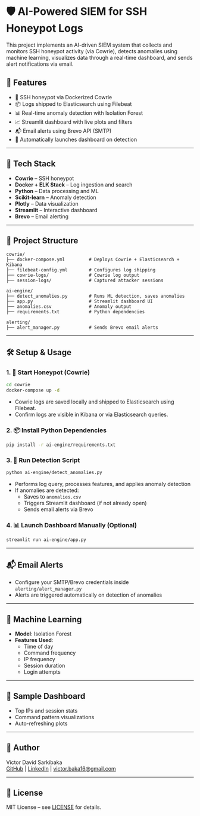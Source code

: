 # 🛡️ AI-Powered SIEM for SSH Honeypot Logs

This project implements an AI-driven SIEM system that collects and monitors SSH honeypot activity (via Cowrie), detects anomalies using machine learning, visualizes data through a real-time dashboard, and sends alert notifications via email.

## 🚀 Features

- 🔐 SSH honeypot via Dockerized Cowrie
- 📦 Logs shipped to Elasticsearch using Filebeat
- 📊 Real-time anomaly detection with Isolation Forest
- 📈 Streamlit dashboard with live plots and filters
- 📬 Email alerts using Brevo API (SMTP)
- 🧠 Automatically launches dashboard on detection

---

## 🧰 Tech Stack

- **Cowrie** – SSH honeypot
- **Docker + ELK Stack** – Log ingestion and search
- **Python** – Data processing and ML
- **Scikit-learn** – Anomaly detection
- **Plotly** – Data visualization
- **Streamlit** – Interactive dashboard
- **Brevo** – Email alerting

---

## 📂 Project Structure

```
cowrie/
├── docker-compose.yml         # Deploys Cowrie + Elasticsearch + Kibana
├── filebeat-config.yml        # Configures log shipping
├── cowrie-logs/               # Cowrie log output
├── session-logs/              # Captured attacker sessions

ai-engine/
├── detect_anomalies.py        # Runs ML detection, saves anomalies
├── app.py                     # Streamlit dashboard UI
├── anomalies.csv              # Anomaly output
├── requirements.txt           # Python dependencies

alerting/
├── alert_manager.py           # Sends Brevo email alerts
```

---

## 🛠️ Setup & Usage

### 1. 🚦 Start Honeypot (Cowrie)

```bash
cd cowrie
docker-compose up -d
```

- Cowrie logs are saved locally and shipped to Elasticsearch using Filebeat.
- Confirm logs are visible in Kibana or via Elasticsearch queries.

### 2. 📦 Install Python Dependencies

```bash
pip install -r ai-engine/requirements.txt
```

### 3. 🧪 Run Detection Script

```bash
python ai-engine/detect_anomalies.py
```

- Performs log query, processes features, and applies anomaly detection
- If anomalies are detected:
  - Saves to `anomalies.csv`
  - Triggers Streamlit dashboard (if not already open)
  - Sends email alerts via Brevo

### 4. 📊 Launch Dashboard Manually (Optional)

```bash
streamlit run ai-engine/app.py
```

---

## 📬 Email Alerts

- Configure your SMTP/Brevo credentials inside `alerting/alert_manager.py`
- Alerts are triggered automatically on detection of anomalies

---

## 🧠 Machine Learning

- **Model**: Isolation Forest
- **Features Used**:
  - Time of day
  - Command frequency
  - IP frequency
  - Session duration
  - Login attempts

---

## 📌 Sample Dashboard

- Top IPs and session stats
- Command pattern visualizations
- Auto-refreshing plots

---

## 👤 Author

Victor David Sarkibaka  
[GitHub](https://github.com/yourusername) | [LinkedIn](https://linkedin.com/in/yourprofile) | victor.baka16@gmail.com

---

## 📜 License

MIT License – see [LICENSE](LICENSE) for details.
